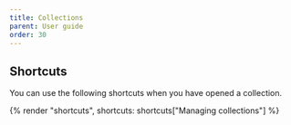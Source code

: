 ```yaml
---
title: Collections
parent: User guide
order: 30
---
```


## Shortcuts

You can use the following shortcuts when you have opened a collection.

{% render "shortcuts", shortcuts: shortcuts["Managing collections"] %}
